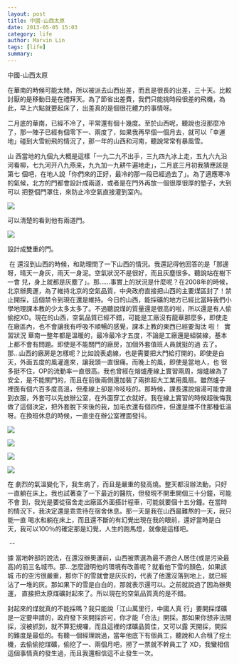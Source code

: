 ```yaml
---
layout: post
title: 中國-山西太原  
date: 2013-05-05 15:03
category: life
author: Marvin Lin
tags: [life]
summary: 
---
```


  
中國-山西太原  
  
在華南的時候可能太閒，所以被派去山西出差，而且是很長的出差，三十天。比較討厭的是移動日是在禮拜天。為了節省出差費，我們只能挑時段很差的飛機，為此，早上六點就要起床了，出差真的是個很花體力的事情呀。  
  
二月底的華南，已經不冷了，平常還有個十幾度。至於山西呢，聽說也沒那麼冷了，那一陣子已經有個零下一、兩度了，如果我再早個一個月去，就可以「幸運地」碰到大雪紛飛的情況了，那一年的山西和河南，聽說常常有暴風雪。  
  
山 西當地的九個九大概是這樣「一九二九不出手，三九四九冰上走，五九六九沿河看柳，七九河开八九燕来，九九加一九耕牛遍地走」，二月底三月初我猜應該是第七 個吧，在地人說「你們來的正好，最冷的那一段已經過去了」。為了適應寒冷的氣候，北方的門都會設計成兩道，或者是在門外再放一個很厚很厚的墊子，大到可以 把整個門罩住，來防止冷空氣直接灌到室內。  
  
  

[![](http://4.bp.blogspot.com/-Sizu161S_dk/UYYG0VnVn0I/AAAAAAAAAS4/emwB10G47XQ/s320/1.jpg)](http://4.bp.blogspot.com/-Sizu161S_dk/UYYG0VnVn0I/AAAAAAAAAS4/emwB10G47XQ/s1600/1.jpg)

  
  
  

可以清楚的看到他有兩道門。

  
  

[![](http://3.bp.blogspot.com/-_Cmf2pi6pi8/UYYG0BZa73I/AAAAAAAAAS0/DiZmL5er0g8/s320/2.jpg)](http://3.bp.blogspot.com/-_Cmf2pi6pi8/UYYG0BZa73I/AAAAAAAAAS0/DiZmL5er0g8/s1600/2.jpg)

設計成雙重的門。

  
  
 在 還沒到山西的時候，和助理問了一下山西的情況。我還記得他回答的是「那邊呀，晴天一身灰，雨天一身泥。空氣狀況不是很好，而且灰塵很多。聽說站在樹下一會 兒，身上就都是灰塵了」。那……事實上的狀況是什麼呢？在2008年的時候，北京辦奧運，為了維持北京的空氣品質，中央政府直接把山西的主要煤區封了！禁 止開採，這個禁令到現在還是維持。今日的山西，能採礦的地方已經比當時我們小學地理課本教的少太多太多了。不過聽說煤的質量還是很高的啦，所以還是有人偷 偷挖XD。現在的山西，空氣品質已經不錯，可能是工廠沒有龍華那麼多，即使走在廠區內，也不會讓我有呼吸不順暢的感覺，課本上教的東西已經要淘汰 啦！  實習狀況 華南一整年都是溫暖的，最冷最冷才五度，不論是工廠還是組裝線，基本上都不會有問題。即使是不能關門的廠房，加個外套值班人員就挺的過 去了。那…山西的廠房是怎樣呢？比如說表處線，也是需要把大門給打開的，即使是白天，外面五度的風灌進來，讓我頭一直很痛。而晚上的風，即使是當地人，也 很多挺不住，OP的流動率一直很高。我也曾經在熔爐產線上實習兩周，熔爐線為了安全，是不能關門的，而且在前後兩側還加裝了兩排超大工業用風扇。雖然爐子 裡面有個六百多度高溫，但產線上卻是冷吱吱的。那時候，課長還說熔湯可能會濺到衣服，外套可以先放辦公室，在外面穿工衣就好。我在線上實習的時候超後悔我 做了這個決定，把外套脫下來後的我，加毛衣還有個四件，但還是擋不住那種低溫呀。在換班休息的時候，一直坐在辦公室裡面發抖。  
  

[![](http://3.bp.blogspot.com/-uIeTuGx5Zqs/UYYHttvwGoI/AAAAAAAAATw/5Lb_2MtDVLI/s320/P2220032.JPG)](http://3.bp.blogspot.com/-uIeTuGx5Zqs/UYYHttvwGoI/AAAAAAAAATw/5Lb_2MtDVLI/s1600/P2220032.JPG)

  

[![](http://3.bp.blogspot.com/-v7XZ1MfHJaM/UYYHu-DPedI/AAAAAAAAATw/3Af4Yr3JkdE/s320/P2270036.JPG)](http://3.bp.blogspot.com/-v7XZ1MfHJaM/UYYHu-DPedI/AAAAAAAAATw/3Af4Yr3JkdE/s1600/P2270036.JPG)

  

[![](http://3.bp.blogspot.com/-YsyLSj56jpg/UYYHwDPy8KI/AAAAAAAAATw/gplvWEn2rRs/s320/P2270042.JPG)](http://3.bp.blogspot.com/-YsyLSj56jpg/UYYHwDPy8KI/AAAAAAAAATw/gplvWEn2rRs/s1600/P2270042.JPG)

  

[![](http://2.bp.blogspot.com/-5SEG7sBNFag/UYYHx1RDp_I/AAAAAAAAATw/sbnfNj2FRaw/s1600/P2270047.JPG)](http://2.bp.blogspot.com/-5SEG7sBNFag/UYYHx1RDp_I/AAAAAAAAATw/sbnfNj2FRaw/s1600/P2270047.JPG)

  
  
在 劇烈的氣溫變化下，我生病了，而且是嚴重的發高燒。整天都沒辦法動，只好一直躺在床上。我也試著查了一下最近的醫院，但發現不開車開個三十分鐘，可能不會 到，我光是要從宿舍走出廠區外面搭計程車，可能就要個十五分鐘。在當時的情況下，我決定還是乖乖待在宿舍休息。那一天是我在山西最難熬的一天，我只能一直 喝水和躺在床上，而且還不斷的有幻覺出現在我的眼前，還好當時是白天，我可以100％的確定那是幻覺，人生的跑馬燈，就像是這樣吧。  
  
  
 --  
  
據 當地幹部的說法，在還沒辦奧運前，山西被票選為最不適合人居住(或是污染最高)的前三名城市。那…怎麼證明他的環境有改善呢？就看他下雪的顏色，如果該城 市的空污很嚴重，那你下的雪就會是灰灰的，代表了他還沒落到地上，就已經沾了一堆的灰。那如果下的雪是白白的，那就表示還可以。之前就說過了因為辦奧運， 直接把太原煤礦封起來了。所以現在的空氣品質真的是不錯。  
  
封起來的煤就真的不能採嗎？我只能說「江山萬里行，中國人真 行」要開採煤礦是一定要申請的，政府發下來開採許可，你才能「合法」開採。那如果你想非法開採，沒被抓到，就不算犯規囉，而且這裡的煤礦品質佳，又可以露 天開採，開採的難度是最低的。有聽一個經理說過，當年他底下有個員工，聽說和人合租了挖土機，去偷偷挖煤礦，偷挖了一、兩個月吧，撈了一票就不幹員工了 XD，我蠻相信這個事情真的發生過，而且我還相信這不止發生一次。